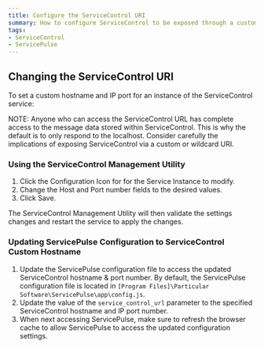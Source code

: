 ```yaml
---
title: Configure the ServiceControl URI
summary: How to configure ServiceControl to be exposed through a custom hostname and IP port
tags:
- ServiceControl
- ServicePulse
---
```



## Changing the ServiceControl URI

To set a custom hostname and IP port for an instance of the ServiceControl service:

NOTE: Anyone who can access the ServiceControl URL has complete access to the message data stored within ServiceControl. This is  why the default is to only respond to the localhost. Consider carefully the implications of exposing ServiceControl via a custom or wildcard URI.


### Using the ServiceControl Management Utility

 1. Click the Configuration Icon for for the Service Instance to modify.
 1. Change the Host and Port number fields to the desired values.
 1. Click Save.

The ServiceControl Management Utility will then validate the settings changes and restart the service to apply the changes.


### Updating ServicePulse Configuration to ServiceControl Custom Hostname

 1. Update the ServicePulse configuration file to access the updated ServiceControl hostname & port number. By default, the ServicePulse configuration file is located in `[Program Files]\Particular Software\ServicePulse\app\config.js`.
 1. Update the value of the `service_control_url` parameter to the specified ServiceControl hostname and IP port number.
 1. When next accessing ServicePulse, make sure to refresh the browser cache to allow ServicePulse to access the updated configuration settings.